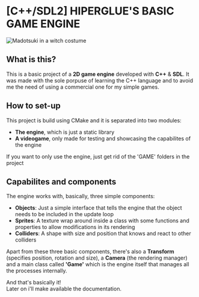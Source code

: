 # \[C++/SDL2] HIPERGLUE'S BASIC GAME ENGINE

![Madotsuki in a witch costume](https://i.imgur.com/ifysW4J.png)

## What is this?

This is a basic project of a __2D game engine__ developed with **C++** & **SDL**. It was made with the sole porpuse of learning the C++ language and to
avoid me the need of using a commercial one for my simple games.

## How to set-up

This project is build using CMake and it is separated into two modules:
+ **The engine**, which is just a static library
+ **A videogame**, only made for testing and showcasing the capabilites of the engine

If you want to only use the engine, just get rid of the 'GAME' folders in the project

## Capabilites and components

The engine works with, basically, three simple components:
+ **Objects**: Just a simple interface that tells the engine that the object needs to be included in the update loop
+ **Sprites**: A texture wrap around inside a class with some functions and properties to allow modifications in its rendering
+ **Colliders**: A shape with size and position that knows and react to other colliders

Apart from these three basic components, there's also a **Transform** (specifies position, rotation and size), a **Camera** (the rendering manager) and
a main class called **'Game'** which is the engine itself that manages all the processes internally.

And that's basically it!\
Later on i'll make available the documentation.
